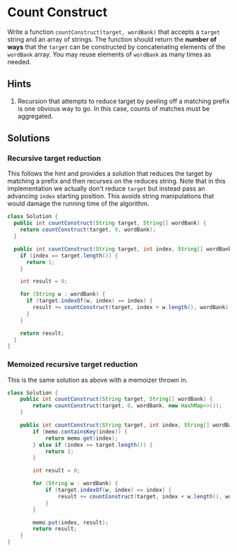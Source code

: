 # Count Construct

Write a function `countConstruct(target, wordBank)` that accepts a `target`
string and an array of strings. The function should return the
**number of ways** that the `target` can be constructed by concatenating
elements of the `wordBank` array. You may reuse elements of `wordBank` as
many times as needed.

## Hints

1. Recursion that attempts to reduce target by peeling off a matching prefix is
   one obvious way to go. In this case, counts of matches must be aggregated.

## Solutions

### Recursive target reduction

This follows the hint and provides a solution that reduces the target by
matching a prefix and then recurses on the reduces string. Note that in this
implementation we actually don't reduce `target` but instead pass an advancing
`index` starting position. This avoids string manipulations that would damage
the running time of the algorithm.

```java
class Solution {
  public int countConstruct(String target, String[] wordBank) {
    return countConstruct(target, 0, wordBank);
  }

  public int countConstruct(String target, int index, String[] wordBank) {
    if (index == target.length()) {
      return 1;
    }

    int result = 0;

    for (String w : wordBank) {
      if (target.indexOf(w, index) == index) {
        result += countConstruct(target, index + w.length(), wordBank);
      }
    }

    return result;
  }
}
```

### Memoized recursive target reduction

This is the same solution as above with a memoizer thrown in.

```java
class Solution {
    public int countConstruct(String target, String[] wordBank) {
        return countConstruct(target, 0, wordBank, new HashMap<>());
    }

    public int countConstruct(String target, int index, String[] wordBank, Map<Integer, Integer> memo) {
        if (memo.containsKey(index)) {
            return memo.get(index);
        } else if (index == target.length()) {
            return 1;
        }

        int result = 0;

        for (String w : wordBank) {
            if (target.indexOf(w, index) == index) {
                result += countConstruct(target, index + w.length(), wordBank, memo);
            }
        }

        memo.put(index, result);
        return result;
    }
}
```
